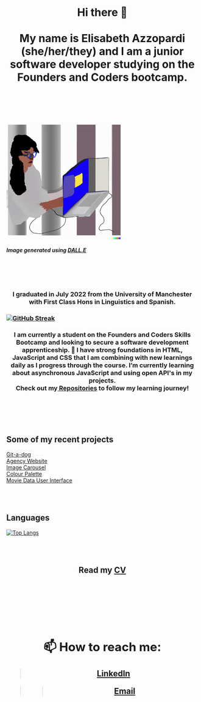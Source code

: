 <h1 align="center"> Hi there 👋 <br> <br> My name is Elisabeth Azzopardi (she/her/they) and I am a junior software developer studying on the Founders and Coders bootcamp. <h1> 
<br>
<br>
  
<img align="center" src="DALL.E.png" width="300" alt="Woman coding">

##### Image generated using [DALL.E](https://openai.com/dall-e-2/) 
<br>
<br>
<br>
<h3 align="center"> I graduated in July 2022 from the University of Manchester with First Class Hons in Linguistics and Spanish. <h3>

[![GitHub Streak](https://streak-stats.demolab.com/?user=eliazzo&theme=blueberry_duo)](https://git.io/streak-stats)

<h3 align="center"> I am currently a student on the Founders and Coders Skills Bootcamp and looking to secure a software development apprenticeship. 🌱 I have strong foundations in HTML, JavaScript and CSS that I am combining with new learnings daily as I progress through the course. I’m currently learning about asynchronous JavaScript and using open API's in my projects.<br>Check out my<a href="https://github.com/eliazzo?tab=repositories"> Repositories</a> to follow my learning journey! <h3>
<br>
<br>
<br>


## Some of my recent projects 

<a href="https://fac27.github.io/Git-a-dog/">Git-a-dog</a><br>
<a href="https://github.com/fac27/agency-website">Agency Website</a><br>
<a href="https://github.com/eliazzo/Image-Carousel">Image Carousel</a><br>
<a href="https://github.com/eliazzo/Colour-palette">Colour Palette</a><br>
<a href="https://github.com/eliazzo/Movie-data">Movie Data User Interface</a><br>

<br>
<br>
  
## Languages

[![Top Langs](https://github-readme-stats.vercel.app/api/top-langs/?username=eliazzo&theme=blueberry_duo)](https://github.com/eliazzo/github-readme-stats)

<br>
<br>



<h2 align="center"> Read my <a href="https://eliazzo.github.io/Website-2/CV%20FAC.pdf">CV<a><h2>

<br>
<br>

## 📫  How to reach me:

> [LinkedIn](https://www.linkedin.com/in/elisabeth-azzopardi-b3496a247/)

>> [Email](bethazz@hotmail.co.uk)


<!--
**eliazzo/eliazzo** is a ✨ _special_ ✨ repository because its `README.md` (this file) appears on your GitHub profile.

Here are some ideas to get you started:

- 🔭 I’m currently working on ...
- 🌱 I’m currently learning ...
- 👯 I’m looking to collaborate on ...
- 🤔 I’m looking for help with ...
- 💬 Ask me about ...
- 📫 How to reach me: ...
- 😄 Pronouns: ...
- ⚡ Fun fact: ...
-->
